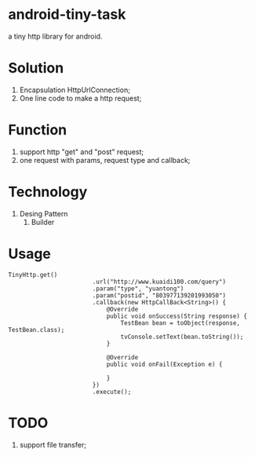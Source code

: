 # android-tiny-task
a tiny http library for android.

# Solution
1. Encapsulation HttpUrlConnection;
2. One line code to make a http request;

# Function
1. support http "get" and "post" request;
2. one request with params, request type and callback;

# Technology
1. Desing Pattern
    1. Builder

# Usage
``` 
TinyHttp.get()
                        .url("http://www.kuaidi100.com/query")
                        .param("type", "yuantong")
                        .param("postid", "803977139201993050")
                        .callback(new HttpCallBack<String>() {
                            @Override
                            public void onSuccess(String response) {
                                TestBean bean = toObject(response, TestBean.class);
                                tvConsole.setText(bean.toString());
                            }

                            @Override
                            public void onFail(Exception e) {

                            }
                        })
                        .execute();
```
# TODO
1. support file transfer;
